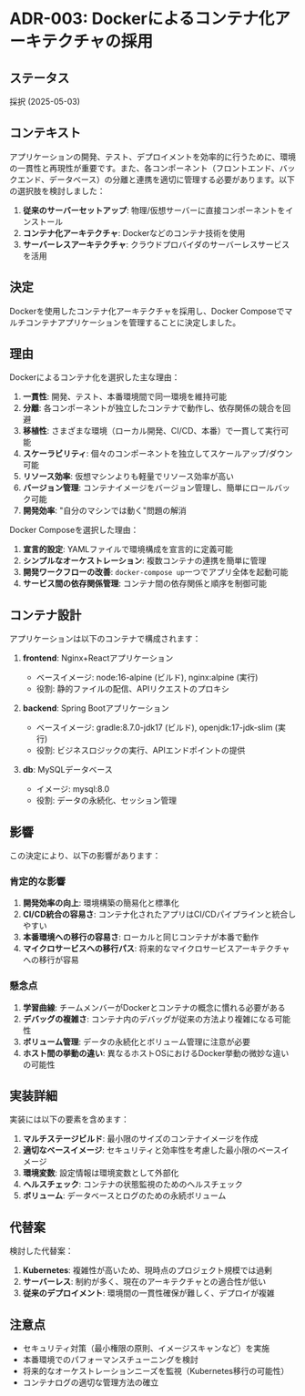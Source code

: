 # ADR-003: Dockerによるコンテナ化アーキテクチャの採用

## ステータス

採択 (2025-05-03)

## コンテキスト

アプリケーションの開発、テスト、デプロイメントを効率的に行うために、環境の一貫性と再現性が重要です。また、各コンポーネント（フロントエンド、バックエンド、データベース）の分離と連携を適切に管理する必要があります。以下の選択肢を検討しました：

1. **従来のサーバーセットアップ**: 物理/仮想サーバーに直接コンポーネントをインストール
2. **コンテナ化アーキテクチャ**: Dockerなどのコンテナ技術を使用
3. **サーバーレスアーキテクチャ**: クラウドプロバイダのサーバーレスサービスを活用

## 決定

Dockerを使用したコンテナ化アーキテクチャを採用し、Docker Composeでマルチコンテナアプリケーションを管理することに決定しました。

## 理由

Dockerによるコンテナ化を選択した主な理由：

1. **一貫性**: 開発、テスト、本番環境間で同一環境を維持可能
2. **分離**: 各コンポーネントが独立したコンテナで動作し、依存関係の競合を回避
3. **移植性**: さまざまな環境（ローカル開発、CI/CD、本番）で一貫して実行可能
4. **スケーラビリティ**: 個々のコンポーネントを独立してスケールアップ/ダウン可能
5. **リソース効率**: 仮想マシンよりも軽量でリソース効率が高い
6. **バージョン管理**: コンテナイメージをバージョン管理し、簡単にロールバック可能
7. **開発効率**: "自分のマシンでは動く"問題の解消

Docker Composeを選択した理由：

1. **宣言的設定**: YAMLファイルで環境構成を宣言的に定義可能
2. **シンプルなオーケストレーション**: 複数コンテナの連携を簡単に管理
3. **開発ワークフローの改善**: `docker-compose up`一つでアプリ全体を起動可能
4. **サービス間の依存関係管理**: コンテナ間の依存関係と順序を制御可能

## コンテナ設計

アプリケーションは以下のコンテナで構成されます：

1. **frontend**: Nginx+Reactアプリケーション
   - ベースイメージ: node:16-alpine (ビルド), nginx:alpine (実行)
   - 役割: 静的ファイルの配信、APIリクエストのプロキシ

2. **backend**: Spring Bootアプリケーション
   - ベースイメージ: gradle:8.7.0-jdk17 (ビルド), openjdk:17-jdk-slim (実行)
   - 役割: ビジネスロジックの実行、APIエンドポイントの提供

3. **db**: MySQLデータベース
   - イメージ: mysql:8.0
   - 役割: データの永続化、セッション管理

## 影響

この決定により、以下の影響があります：

### 肯定的な影響

1. **開発効率の向上**: 環境構築の簡易化と標準化
2. **CI/CD統合の容易さ**: コンテナ化されたアプリはCI/CDパイプラインと統合しやすい
3. **本番環境への移行の容易さ**: ローカルと同じコンテナが本番で動作
4. **マイクロサービスへの移行パス**: 将来的なマイクロサービスアーキテクチャへの移行が容易

### 懸念点

1. **学習曲線**: チームメンバーがDockerとコンテナの概念に慣れる必要がある
2. **デバッグの複雑さ**: コンテナ内のデバッグが従来の方法より複雑になる可能性
3. **ボリューム管理**: データの永続化とボリューム管理に注意が必要
4. **ホスト間の挙動の違い**: 異なるホストOSにおけるDocker挙動の微妙な違いの可能性

## 実装詳細

実装には以下の要素を含めます：

1. **マルチステージビルド**: 最小限のサイズのコンテナイメージを作成
2. **適切なベースイメージ**: セキュリティと効率性を考慮した最小限のベースイメージ
3. **環境変数**: 設定情報は環境変数として外部化
4. **ヘルスチェック**: コンテナの状態監視のためのヘルスチェック
5. **ボリューム**: データベースとログのための永続ボリューム

## 代替案

検討した代替案：

1. **Kubernetes**: 複雑性が高いため、現時点のプロジェクト規模では過剰
2. **サーバーレス**: 制約が多く、現在のアーキテクチャとの適合性が低い
3. **従来のデプロイメント**: 環境間の一貫性確保が難しく、デプロイが複雑

## 注意点

- セキュリティ対策（最小権限の原則、イメージスキャンなど）を実施
- 本番環境でのパフォーマンスチューニングを検討
- 将来的なオーケストレーションニーズを監視（Kubernetes移行の可能性）
- コンテナログの適切な管理方法の確立 